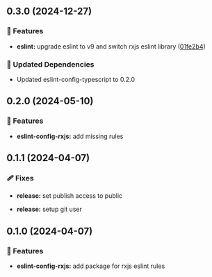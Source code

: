 ## 0.3.0 (2024-12-27)

### 🚀 Features

- **eslint:** upgrade eslint to v9 and switch rxjs eslint library ([01fe2b4](https://github.com/m-thalmann/codestyle-packages/commit/01fe2b4))

### 🧱 Updated Dependencies

- Updated eslint-config-typescript to 0.2.0

## 0.2.0 (2024-05-10)


### 🚀 Features

- **eslint-config-rxjs:** add missing rules

## 0.1.1 (2024-04-07)


### 🩹 Fixes

- **release:** set publish access to public

- **release:** setup git user

## 0.1.0 (2024-04-07)


### 🚀 Features

- **eslint-config-rxjs:** add package for rxjs eslint rules